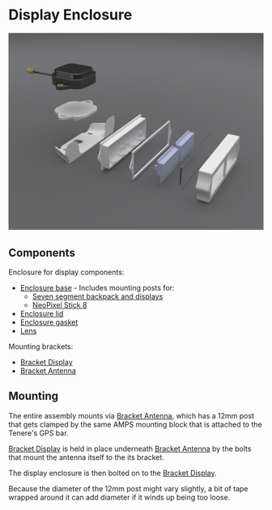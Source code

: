 # Display Enclosure

![Display Enclosure](images/enclosure_display_exploded.png)

## Components

Enclosure for display components:
- [Enclosure base](enclosure_display_base) - Includes mounting posts for: 
  - [Seven segment backpack and displays](https://www.adafruit.com/product/878)
  - [NeoPixel Stick 8](https://www.adafruit.com/product/1426)
- [Enclosure lid](enclosure_display_lid)
- [Enclosure gasket](enclosure_display_gasket)
- [Lens](enclosure_display_lens)

Mounting brackets:
- [Bracket Display](bracket_display)
- [Bracket Antenna](bracket_antenna)

## Mounting

The entire assembly mounts via [Bracket Antenna](bracket_antenna), which has a 12mm post that gets clamped by the same AMPS mounting block that is attached to the Tenere's GPS bar.

[Bracket Display](bracket_display) is held in place underneath [Bracket Antenna](bracket_antenna) by the bolts that mount the antenna itself to the its bracket.

The display enclosure is then bolted on to the [Bracket Display](bracket_display).

Because the diameter of the 12mm post might vary slightly, a bit of tape wrapped around it can add diameter if it winds up being too loose.